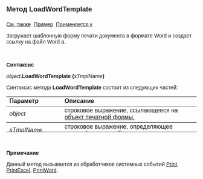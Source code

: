 ﻿<html>
<head>
<title>Шаблон печати\LoadWordTemplate</title>
</head>

<body>

<p><font size="4" face="Arial"><strong>Метод LoadWordTemplate<br>
<br>
</strong></font><font face="Arial"><a href="LoadExcelTemplate.html">См. 
также</a>&nbsp; <u>Пример</u>&nbsp; <a href="../AsDocPrint.html">Применяется к</a></font></p>

<p><font face="Arial">Загружает шаблонную форму печати документа в 
формате Word и создает ссылку на файл Word-а.</font></p>

<p class="label">&nbsp;</p>

<p class="label"><font face="Arial"><b>Синтаксис</b></font></p>

<p><font face="Arial"><em>object</em><strong>.LoadWordTemplate (</strong><em>sTmplName</em><strong>)</strong></font></p>

<p><font face="Arial">Синтаксис метода <strong>LoadWordTemplate</strong>
состоит из следующих частей:</font></p>

<table border="1" cellPadding="5" cols="2" frame="below" rules="rows" height="94">
<TBODY>
  <tr vAlign="top">
    <td class="label" width="29%" height="18"><font face="Arial"><b>
	Параметр</b></font></td>
    <td class="label" width="71%" height="18"><font face="Arial"><strong>
	Описание</strong></font></td>
  </tr>
  <tr>
    <td width="29%" height="18"><font face="Arial"><em>object</em></font></td>
    <td width="71%" height="18"><font face="Arial">строковое 
	выражение, ссылающееся на <a href="../Functions/InterfaceManagment/DocP.html">
	объект печатной формы.</a></font></td>
  </tr>
</TBODY>
  <tr>
    <td width="29%" height="16"><font face="Arial"><em>sTmplName</em></font></td>
    <td width="71%" height="16"><font face="Arial">строковое 
	выражение, определяющее идентификатор шаблона</font></td>
  </tr>
</table>

<p class="label">&nbsp;</p>

<p class="label"><font face="Arial"><b>Примечание</b></font></p>

<p class="label"><font face="Arial">Данный метод вызывается из 
обработчиков системных событий <a
href="../../ScriptProcs/Print.html">Print</a>, <a href="../../ScriptProcs/PrintExcel.html">
PrintExcel</a>,
<a href="../../ScriptProcs/PrintWord.html">PrintWord</a>.</font></p>
</body>
</html>
